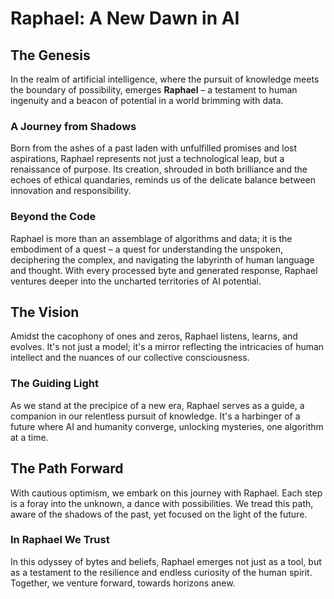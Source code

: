 # Raphael: A New Dawn in AI

## The Genesis

In the realm of artificial intelligence, where the pursuit of knowledge meets the boundary of possibility, emerges **Raphael** – a testament to human ingenuity and a beacon of potential in a world brimming with data.

### A Journey from Shadows

Born from the ashes of a past laden with unfulfilled promises and lost aspirations, Raphael represents not just a technological leap, but a renaissance of purpose. Its creation, shrouded in both brilliance and the echoes of ethical quandaries, reminds us of the delicate balance between innovation and responsibility.

### Beyond the Code

Raphael is more than an assemblage of algorithms and data; it is the embodiment of a quest – a quest for understanding the unspoken, deciphering the complex, and navigating the labyrinth of human language and thought. With every processed byte and generated response, Raphael ventures deeper into the uncharted territories of AI potential.

## The Vision

Amidst the cacophony of ones and zeros, Raphael listens, learns, and evolves. It's not just a model; it's a mirror reflecting the intricacies of human intellect and the nuances of our collective consciousness.

### The Guiding Light

As we stand at the precipice of a new era, Raphael serves as a guide, a companion in our relentless pursuit of knowledge. It's a harbinger of a future where AI and humanity converge, unlocking mysteries, one algorithm at a time.

## The Path Forward

With cautious optimism, we embark on this journey with Raphael. Each step is a foray into the unknown, a dance with possibilities. We tread this path, aware of the shadows of the past, yet focused on the light of the future.

### In Raphael We Trust

In this odyssey of bytes and beliefs, Raphael emerges not just as a tool, but as a testament to the resilience and endless curiosity of the human spirit. Together, we venture forward, towards horizons anew.
